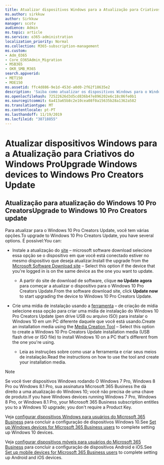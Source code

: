 ```yaml
---
title: Atualizar dispositivos Windows para a Atualização para Criativos do Windows Pro
ms.author: sirkkuw
author: Sirkkuw
manager: scotv
audience: Admin
ms.topic: article
ms.service: o365-administration
localization_priority: Normal
ms.collection: M365-subscription-management
ms.custom:
- Adm_O365
- Core_O365Admin_Migration
- MSB365
- OKR_SMB_M365
search.appverid:
- MET150
- MOE150
ms.assetid: ffc4d886-9e1d-453d-a0d0-2f62f18635e2
description: 'Saiba como atualizar os dispositivos Windows para o Windows 10 Pro Creators Update. '
ms.openlocfilehash: 72522626d3d5cd836b47e896202e6c18c06fe0b1
ms.sourcegitcommit: 6a413a65b8c2e10cea08f0a15635b28a1362a582
ms.translationtype: MT
ms.contentlocale: pt-PT
ms.lasthandoff: 11/19/2019
ms.locfileid: "38718855"
---
```

# <a name="upgrade-windows-devices-to-windows-pro-creators-update"></a><span data-ttu-id="e07e1-103">Atualizar dispositivos Windows para a Atualização para Criativos do Windows Pro</span><span class="sxs-lookup"><span data-stu-id="e07e1-103">Upgrade Windows devices to Windows Pro Creators Update</span></span>

## <a name="upgrade-to-windows-10-pro-creators-update"></a><span data-ttu-id="e07e1-104">Atualização para atualização do Windows 10 Pro Creators</span><span class="sxs-lookup"><span data-stu-id="e07e1-104">Upgrade to Windows 10 Pro Creators update</span></span>
  
<span data-ttu-id="e07e1-105">Para atualizar para o Windows 10 Pro Creators Update, você tem várias opções.</span><span class="sxs-lookup"><span data-stu-id="e07e1-105">To upgrade to Windows 10 Pro Creators Update, you have several options.</span></span> <span data-ttu-id="e07e1-106">É possível:</span><span class="sxs-lookup"><span data-stu-id="e07e1-106">You can:</span></span>
    
- <span data-ttu-id="e07e1-107">Instale a atualização do [site](https://go.microsoft.com/fwlink/?LinkID=836951 ) &ndash; microsoft software download selecione essa opção se o dispositivo em que você está conectado estiver no mesmo dispositivo que deseja atualizar.</span><span class="sxs-lookup"><span data-stu-id="e07e1-107">Install the upgrade from the [Microsoft Software Download site](https://go.microsoft.com/fwlink/?LinkID=836951 ) &ndash; Select this option if the device that you're logged in is on the same device as the one you want to update.</span></span> 

    - <span data-ttu-id="e07e1-108">A partir do site de download de software, clique **no Update agora** para começar a atualizar o dispositivo para o Windows 10 Pro Creators Update.</span><span class="sxs-lookup"><span data-stu-id="e07e1-108">From the software download site, click **Update now** to start upgrading the device to Windows 10 Pro Creators Update.</span></span> 
    
- <span data-ttu-id="e07e1-109">Crie uma mídia de instalação usando a [ferramenta](https://go.microsoft.com/fwlink/?LinkID=836960) &ndash; de criação de mídia selecione essa opção para criar uma mídia de instalação do Windows 10 Pro Creators Update (pen drive USB ou arquivo ISO) para instalar o Windows 10 em um PC diferente daquele que você está usando.</span><span class="sxs-lookup"><span data-stu-id="e07e1-109">Create an installation media using the [Media Creation Tool](https://go.microsoft.com/fwlink/?LinkID=836960) &ndash; Select this option to create a Windows 10 Pro Creators Update installation media (USB flash drive or ISO file) to install Windows 10 on a PC that's different from the one you're using.</span></span>

    - <span data-ttu-id="e07e1-110">Leia as instruções sobre como usar a ferramenta e criar seus meios de instalação.</span><span class="sxs-lookup"><span data-stu-id="e07e1-110">Read the instructions on how to use the tool and create your installation media.</span></span> 

> [!NOTE]
> <span data-ttu-id="e07e1-111">Se você tiver dispositivos Windows rodando O Windows 7 Pro, Windows 8 Pro ou Windows 8.1 Pro, sua assinatura Microsoft 365 Business lhe dá direito a uma atualização do Windows 10; você não precisa de uma chave de produto.</span><span class="sxs-lookup"><span data-stu-id="e07e1-111">If you have Windows devices running Windows 7 Pro, Windows 8 Pro, or Windows 8.1 Pro, your Microsoft 365 Business subscription entitles you to a Windows 10 upgrade; you don't require a Product Key.</span></span>
    
<span data-ttu-id="e07e1-112">Veja [configurar dispositivos Windows para usuários do Microsoft 365 Business](set-up-windows-devices.md) para concluir a configuração de dispositivos Windows 10.</span><span class="sxs-lookup"><span data-stu-id="e07e1-112">See [Set up Windows devices for Microsoft 365 Business users](set-up-windows-devices.md) to complete setting up Windows 10 devices.</span></span> 
  
<span data-ttu-id="e07e1-113">Veja [configurar dispositivos móveis para usuários do Microsoft 365 Business](set-up-mobile-devices.md) para concluir a configuração de dispositivos Android e iOS.</span><span class="sxs-lookup"><span data-stu-id="e07e1-113">See [Set up mobile devices for Microsoft 365 Business users](set-up-mobile-devices.md) to complete setting up Android and iOS devices.</span></span> 
  